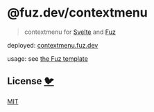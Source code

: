 # @fuz.dev/contextmenu

> contextmenu for [Svelte](https://github.com/sveltejs/svelte)
> and [Fuz](https://github.com/fuz-dev/fuz)

deployed:
[contextmenu.fuz.dev](https://contextmenu.fuz.dev/)

usage: see [the Fuz template](https://github.com/fuz-dev/template)

## License [🐦](https://wikipedia.org/wiki/Free_and_open-source_software)

[MIT](LICENSE)
